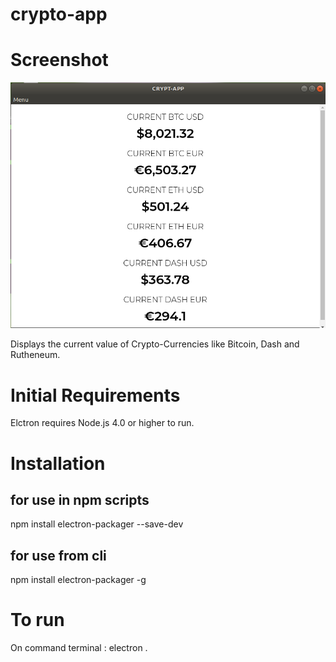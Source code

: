 # crypto-app

# Screenshot
![alt text](crypto-app.png)

Displays the current value of Crypto-Currencies like Bitcoin, Dash and  Rutheneum.

# Initial Requirements
Elctron requires Node.js 4.0 or higher to run.

# Installation
## for use in npm scripts 
npm install electron-packager --save-dev
 
## for use from cli 
npm install electron-packager -g

# To run
On command terminal : electron .
